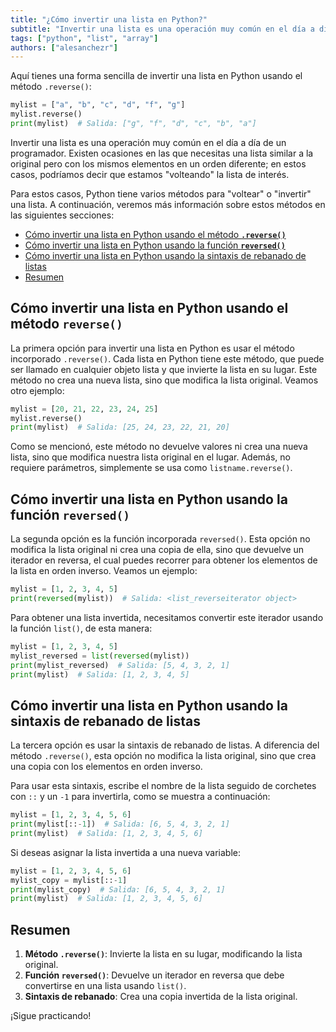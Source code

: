 ```yaml
---
title: "¿Cómo invertir una lista en Python?"
subtitle: "Invertir una lista es una operación muy común en el día a día de un programador. Podemos hacerlo utilizando métodos como reverse() o mediante un truco de sintaxis."
tags: ["python", "list", "array"]
authors: ["alesanchezr"]
---
```



Aquí tienes una forma sencilla de invertir una lista en Python usando el método `.reverse()`:

```python runable=true
mylist = ["a", "b", "c", "d", "f", "g"]
mylist.reverse()
print(mylist)  # Salida: ["g", "f", "d", "c", "b", "a"]
```

Invertir una lista es una operación muy común en el día a día de un programador. Existen ocasiones en las que necesitas una lista similar a la original pero con los mismos elementos en un orden diferente; en estos casos, podríamos decir que estamos "volteando" la lista de interés.

Para estos casos, Python tiene varios métodos para "voltear" o "invertir" una lista. A continuación, veremos más información sobre estos métodos en las siguientes secciones:

- [Cómo invertir una lista en Python usando el método **`.reverse()`**](#cómo-invertir-una-lista-en-python-usando-el-método-reverse)  
- [Cómo invertir una lista en Python usando la función **`reversed()`**](#cómo-invertir-una-lista-en-python-usando-la-función-reversed)  
- [Cómo invertir una lista en Python usando la sintaxis de rebanado de listas](#cómo-invertir-una-lista-en-python-usando-la-sintaxis-de-rebanado-de-listas)  
- [Resumen](#resumen)

## Cómo invertir una lista en Python usando el método `reverse()`

La primera opción para invertir una lista en Python es usar el método incorporado `.reverse()`. Cada lista en Python tiene este método, que puede ser llamado en cualquier objeto lista y que invierte la lista en su lugar. Este método no crea una nueva lista, sino que modifica la lista original. Veamos otro ejemplo:

```python runable=true
mylist = [20, 21, 22, 23, 24, 25]
mylist.reverse()
print(mylist)  # Salida: [25, 24, 23, 22, 21, 20]
```

Como se mencionó, este método no devuelve valores ni crea una nueva lista, sino que modifica nuestra lista original en el lugar. Además, no requiere parámetros, simplemente se usa como `listname.reverse()`.

## Cómo invertir una lista en Python usando la función `reversed()`

La segunda opción es la función incorporada `reversed()`. Esta opción no modifica la lista original ni crea una copia de ella, sino que devuelve un iterador en reversa, el cual puedes recorrer para obtener los elementos de la lista en orden inverso. Veamos un ejemplo:

```python runable=true
mylist = [1, 2, 3, 4, 5]
print(reversed(mylist))  # Salida: <list_reverseiterator object>
```

Para obtener una lista invertida, necesitamos convertir este iterador usando la función `list()`, de esta manera:

```python runable=true
mylist = [1, 2, 3, 4, 5]
mylist_reversed = list(reversed(mylist))
print(mylist_reversed)  # Salida: [5, 4, 3, 2, 1]
print(mylist)  # Salida: [1, 2, 3, 4, 5]
```

## Cómo invertir una lista en Python usando la sintaxis de rebanado de listas

La tercera opción es usar la sintaxis de rebanado de listas. A diferencia del método `.reverse()`, esta opción no modifica la lista original, sino que crea una copia con los elementos en orden inverso. 

Para usar esta sintaxis, escribe el nombre de la lista seguido de corchetes con `::` y un `-1` para invertirla, como se muestra a continuación:

```python runable=true
mylist = [1, 2, 3, 4, 5, 6]
print(mylist[::-1])  # Salida: [6, 5, 4, 3, 2, 1]
print(mylist)  # Salida: [1, 2, 3, 4, 5, 6]
```

Si deseas asignar la lista invertida a una nueva variable:

```python runable=true
mylist = [1, 2, 3, 4, 5, 6]
mylist_copy = mylist[::-1]
print(mylist_copy)  # Salida: [6, 5, 4, 3, 2, 1]
print(mylist)  # Salida: [1, 2, 3, 4, 5, 6]
```

## Resumen

1. **Método `.reverse()`**: Invierte la lista en su lugar, modificando la lista original.  
2. **Función `reversed()`**: Devuelve un iterador en reversa que debe convertirse en una lista usando `list()`.  
3. **Sintaxis de rebanado**: Crea una copia invertida de la lista original.  

¡Sigue practicando!